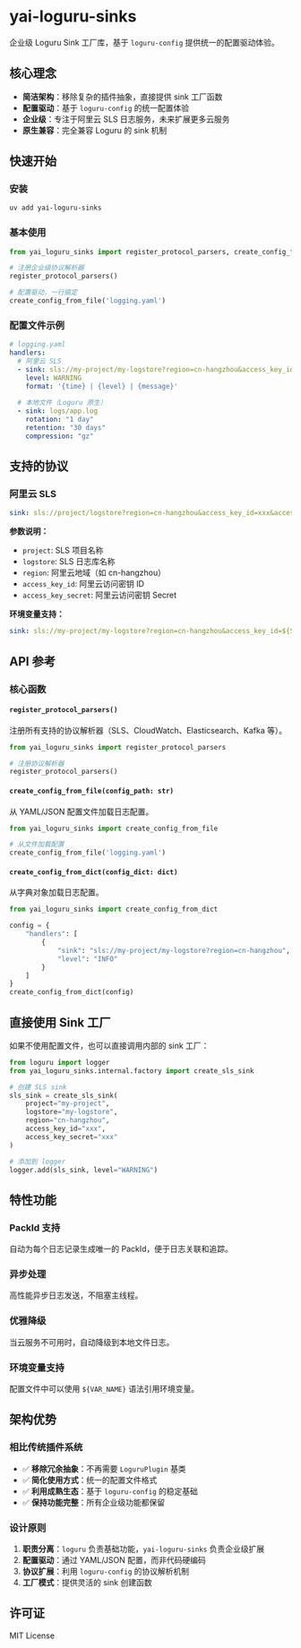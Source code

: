 # yai-loguru-sinks

企业级 Loguru Sink 工厂库，基于 `loguru-config` 提供统一的配置驱动体验。

## 核心理念

- **简洁架构**：移除复杂的插件抽象，直接提供 sink 工厂函数
- **配置驱动**：基于 `loguru-config` 的统一配置体验
- **企业级**：专注于阿里云 SLS 日志服务，未来扩展更多云服务
- **原生兼容**：完全兼容 Loguru 的 sink 机制

## 快速开始

### 安装

```bash
uv add yai-loguru-sinks
```

### 基本使用

```python
from yai_loguru_sinks import register_protocol_parsers, create_config_from_file

# 注册企业级协议解析器
register_protocol_parsers()

# 配置驱动，一行搞定
create_config_from_file('logging.yaml')
```

### 配置文件示例

```yaml
# logging.yaml
handlers:
  # 阿里云 SLS
  - sink: sls://my-project/my-logstore?region=cn-hangzhou&access_key_id=${SLS_ACCESS_KEY}&access_key_secret=${SLS_SECRET}
    level: WARNING
    format: '{time} | {level} | {message}'
    
  # 本地文件（Loguru 原生）
  - sink: logs/app.log
    rotation: "1 day"
    retention: "30 days"
    compression: "gz"
```

## 支持的协议

### 阿里云 SLS
```yaml
sink: sls://project/logstore?region=cn-hangzhou&access_key_id=xxx&access_key_secret=xxx
```

**参数说明：**
- `project`: SLS 项目名称
- `logstore`: SLS 日志库名称  
- `region`: 阿里云地域（如 cn-hangzhou）
- `access_key_id`: 阿里云访问密钥 ID
- `access_key_secret`: 阿里云访问密钥 Secret

**环境变量支持：**
```yaml
sink: sls://my-project/my-logstore?region=cn-hangzhou&access_key_id=${SLS_ACCESS_KEY}&access_key_secret=${SLS_SECRET}
```

## API 参考

### 核心函数

#### `register_protocol_parsers()`
注册所有支持的协议解析器（SLS、CloudWatch、Elasticsearch、Kafka 等）。

```python
from yai_loguru_sinks import register_protocol_parsers

# 注册协议解析器
register_protocol_parsers()
```

#### `create_config_from_file(config_path: str)`
从 YAML/JSON 配置文件加载日志配置。

```python
from yai_loguru_sinks import create_config_from_file

# 从文件加载配置
create_config_from_file('logging.yaml')
```

#### `create_config_from_dict(config_dict: dict)`
从字典对象加载日志配置。

```python
from yai_loguru_sinks import create_config_from_dict

config = {
    "handlers": [
        {
            "sink": "sls://my-project/my-logstore?region=cn-hangzhou",
            "level": "INFO"
        }
    ]
}
create_config_from_dict(config)
```

## 直接使用 Sink 工厂

如果不使用配置文件，也可以直接调用内部的 sink 工厂：

```python
from loguru import logger
from yai_loguru_sinks.internal.factory import create_sls_sink

# 创建 SLS sink
sls_sink = create_sls_sink(
    project="my-project",
    logstore="my-logstore",
    region="cn-hangzhou",
    access_key_id="xxx",
    access_key_secret="xxx"
)

# 添加到 logger
logger.add(sls_sink, level="WARNING")
```

## 特性功能

### PackId 支持
自动为每个日志记录生成唯一的 PackId，便于日志关联和追踪。

### 异步处理
高性能异步日志发送，不阻塞主线程。

### 优雅降级
当云服务不可用时，自动降级到本地文件日志。

### 环境变量支持
配置文件中可以使用 `${VAR_NAME}` 语法引用环境变量。

## 架构优势

### 相比传统插件系统
- ✅ **移除冗余抽象**：不再需要 `LoguruPlugin` 基类
- ✅ **简化使用方式**：统一的配置文件格式
- ✅ **利用成熟生态**：基于 `loguru-config` 的稳定基础
- ✅ **保持功能完整**：所有企业级功能都保留

### 设计原则
1. **职责分离**：`loguru` 负责基础功能，`yai-loguru-sinks` 负责企业级扩展
2. **配置驱动**：通过 YAML/JSON 配置，而非代码硬编码
3. **协议扩展**：利用 `loguru-config` 的协议解析机制
4. **工厂模式**：提供灵活的 sink 创建函数

## 许可证

MIT License